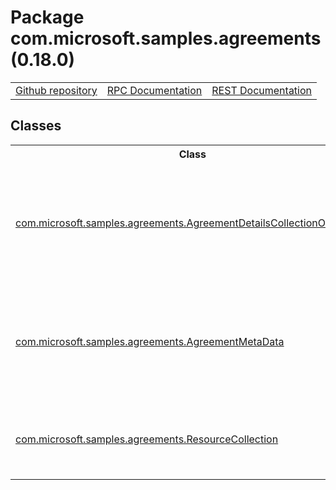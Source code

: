 # Package com.microsoft.samples.agreements (0.18.0)
<table>
   <tr>
     <td><a href="https://github.com/googleapis/google-cloud-java/tree/main/java-apikeys/google-cloud-apikeys/src/main/java/com/microsoft/samples/agreements">Github repository</a></td>
     <td><a href="https://cloud.google.com/api-keys/docs/reference/rpc">RPC Documentation</a></td>
     <td><a href="https://cloud.google.com/api-keys/docs/reference/rest">REST Documentation</a></td>
   </tr>
 </table>

## Classes
<table>
   <tr>
     <th>
Class</th>
     <th>
Description</th>
<tr>
<td><a href="https://cloud.google.com/java/docs/reference/google-cloud-apikeys/latest/com.microsoft.samples.agreements.AgreementDetailsCollectionOperations">com.microsoft.samples.agreements.AgreementDetailsCollectionOperations</a></td>
<td>

<strong>Deprecated.</strong> <em>Use <xref uid="AgreementMetaData" data-throw-if-not-resolved="false">AgreementMetaData</xref> instead.</em>

Agreement details collection operations implementation class.</td>
   </tr>
<tr>
<td><a href="https://cloud.google.com/java/docs/reference/google-cloud-apikeys/latest/com.microsoft.samples.agreements.AgreementMetaData">com.microsoft.samples.agreements.AgreementMetaData</a></td>
<td>
The AgreementMetaData provides metadata about the agreement type that partner can provide
 confirmation of customer acceptance.</td>
   </tr>
<tr>
<td><a href="https://cloud.google.com/java/docs/reference/google-cloud-apikeys/latest/com.microsoft.samples.agreements.ResourceCollection">com.microsoft.samples.agreements.ResourceCollection</a></td>
<td>
Contains a collection of resources with JSON properties to represent the output Type of objects
 in collection</td>
   </tr>
 </table>

